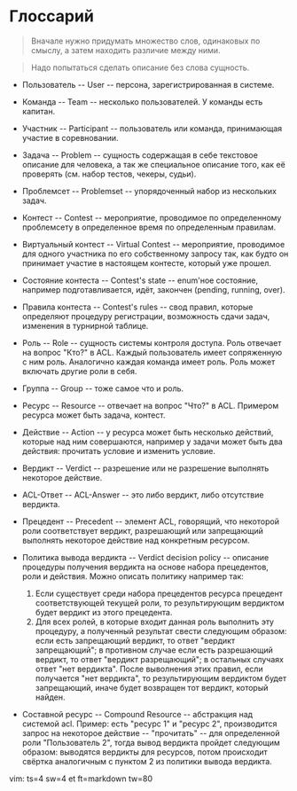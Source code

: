 Глоссарий
===
> Вначале нужно придумать множество слов, одинаковых по смыслу, а затем находить
> различие между ними.

> Надо попытаться сделать описание без слова сущность.

* Пользователь -- User -- персона, зарегистрированная в системе.
* Команда -- Team -- несколько пользователей. У команды есть капитан.
* Участник -- Participant -- пользователь или команда, принимающая участие в
  соревновании.
* Задача  -- Problem -- сущность содержащая в себе текстовое описание для
  человека, а так же специальное описание того, как её проверять (см. набор
  тестов, чекеры, судьи).
* Проблемсет -- Problemset -- упорядоченный набор из нескольких задач.
* Контест -- Contest -- мероприятие, проводимое по определенному проблемсету в
  определенное время по определенным правилам.
* Виртуальный контест -- Virtual Contest -- мероприятие, проводимое для
  одного участника по его собственному запросу так, как будто он принимает
  участие в настоящем контесте, который уже прошел.
* Состояние контеста -- Contest's state -- enum'ное состояние, например
  подготавливается, идёт, закончен (pending, running, over).
* Правила контеста -- Contest's rules -- свод правил, которые определяют
  процедуру регистрации, возможность сдачи задач, изменения в турнирной таблице.


* Роль -- Role -- сущность системы контроля доступа. Роль отвечает на вопрос
  "Кто?" в ACL. Каждый пользователь имеет сопряженную с ним роль. Аналогично
  каждая команда имеет роль. Роль может включать другие роли в себя.
* Группа -- Group -- тоже самое что и роль.
* Ресурс -- Resource -- отвечает на вопрос "Что?" в ACL. Примером ресурса может
  быть задача, контест.
* Действие -- Action -- у ресурса может быть несколько действий, которые над ним
  совершаются, например у задачи может быть два действия: прочитать условие и
  изменить условие.
* Вердикт -- Verdict -- разрешение или не разрешение выполнять некоторое
  действие.
* ACL-Ответ -- ACL-Answer -- это либо вердикт, либо отсутствие вердикта.
* Прецедент -- Precedent -- элемент ACL, говорящий, что некоторой роли
  соответствует вердикт, разрешающий или запрещающий выполнять некоторое
  действие над конкретным ресурсом.
* Политика вывода вердикта -- Verdict decision policy -- описание процедуры
  получения вердикта на основе набора прецедентов, роли и действия. Можно
  описать политику например так:
    1. Если существует среди набора прецедентов ресурса прецедент соответствующей
      текущей роли, то результирующим вердиктом будет вердикт из этого
      прецедента.
    2. Для всех ролей, в которые входит данная роль выполнить эту процедуру, а
      полученный результат свести следующим образом: если есть запрещающий
      вердикт, то ответ "вердикт запрещающий"; в противном случае если
      есть разрешающий вердикт, то ответ "вердикт разрещающий"; в
      остальных случаях ответ "нет вердикта".
  После выволнения этих правил, если получается "нет вердикта", то
  результирующим вердиктом будет запрещающий, иначе будет возвращен тот вердикт,
  который найден.
* Составной ресурс -- Compound Resource -- абстракция над системой acl. Пример:
  есть "ресурс 1" и "ресурс 2", производится запрос на некоторое действие
  -- "прочитать" -- для определенной роли "Пользователь 2", тогда вывод вердикта
  пройдет следующим образом: выводятся вердикты для ресурсов, потом происходит
  свёртка аналогичным с пунктом 2 из политики вывода вердикта.


vim: ts=4 sw=4 et ft=markdown tw=80
